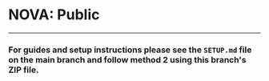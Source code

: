 # NOVA: Public
---
### For guides and setup instructions please see the `SETUP.md` file on the main branch and follow method 2 using this branch's ZIP file.